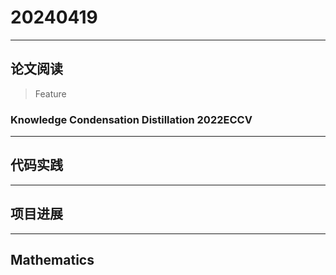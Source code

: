 # 20240419

---

## 论文阅读

> Feature
### Knowledge Condensation Distillation 2022ECCV

---

## 代码实践

---

## 项目进展

---

## Mathematics

